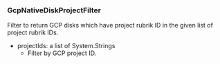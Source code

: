 ### GcpNativeDiskProjectFilter
Filter to return GCP disks which have project rubrik ID in the given list of project rubrik IDs.

- projectIds: a list of System.Strings
  - Filter by GCP project ID.
